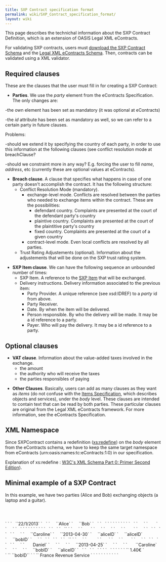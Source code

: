 ```yaml
---
title: SXP Contract specification format
permalink: wiki/SXP_Contract_specification_format/
layout: wiki
---
```


This page describes the technichal information about the SXP Contract
Definition, which is an extension of OASIS Legal XML eContracts.

For validating SXP contracts, users must [download the SXP Contract
Schema](https://docs.google.com/file/d/0B4JKZAq0izyxU1Jxa0JCem5pUUU/edit?usp=sharing)
and the [Legal XML eContracts
Schema](http://docs.oasis-open.org/legalxml-econtracts/CS01/eContracts-v1.0-cs01.zip).
Then, contracts can be validated using a XML validator.

Required clauses
----------------

These are the clauses that the user must fill in for creating a SXP
Contract:

-   **Parties**. We use the *party* element from the
    eContracts Specification. The only changes are:

-the own element has been set as mandatory (it was optional at
eContracts)

-the *id* attribute has been set as mandatory as well, so we can refer
to a certain party in future clauses.

Problems:

-should we extend it by specifying the country of each party, in order
to use this information at the following clauses (see conflict
resolution mode at breachClause?

-should we constraint more in any way? E.g. forcing the user to fill
*name*, *address*, etc (currently these are optional values at
eContracts).

-   **Breach clause**. A clause that specifies what happens in case of
    one party doesn't accomplish the contract. It has the following
    structure:
    -   Conflict Resolution Mode (mandatory).
        -   exchange-level mode. Conflicts are resolved between the
            parties who needed to exchange items within the contract.
            These are the possibilities:
            -   defendant country. Complaints are presented at the court
                of the defendant party's country
            -   plaintive country. Complaints are presented at the court
                of the plaintitive party's country
            -   fixed country. Complaints are presented at the court of
                a given country
        -   contract-level mode. Even local conflicts are resolved by
            all parties.
    -   Trust Rating Adjustements (optional). Information about the
        adjustements that will be done on the SXP trust rating system.

<!-- -->

-   **SXP Item clause**. We can have the following sequence an unbounded
    number of times:
    -   SXP Item. A reference to the [SXP
        Item](/wiki/Items_Specification "wikilink") that will be exchanged.
    -   Delivery instructions. Delivery information associated to the
        previous item:
        -   Party Provider. A unique reference (see xsd:IDREF) to a
            *party* id from above.
        -   Party Receiver.
        -   Date. By when the item will be delivered.
        -   Person responsible. By who the delivery will be made. It may
            be a id reference to a party.
        -   Payer. Who will pay the delivery. It may be a id reference
            to a party.

Optional clauses
----------------

-   **VAT clause**. Information about the value-added taxes involved in
    the exchange.
    -   the amount
    -   the authority who will receive the taxes
    -   the parties responsibles of paying

<!-- -->

-   **Other Clauses**. Basically, users can add as many clauses as they
    want as *items* (do not confuse with the [Items
    Specification](/wiki/Items_Specification "wikilink"), which describes
    objects and services), under the *body* level. These clauses are
    intended to contain text that can be read by both parties. These
    particular clauses are original from the Legal XML
    eContracts framework. For more information, see the
    eContracts Specification.

XML Namespace
-------------

Since SXPContract contains a redefinition (<xs:redefine>) on the *body*
element from the eContracts schema, we have to keep the same target
namespace from eContracts (urn:oasis:names:tc:eContracts:1:0) in our
specification.

Explanation of xs:redefine : [W3C's XML Schema Part 0: Primer Second
Edition](http://www.w3.org/TR/xmlschema-0/#Redefine)).

Minimal example of a SXP Contract
---------------------------------

In this example, we have two parties (Alice and Bob) exchanging objects
(a laptop and a guitar).

<?xml version="1.0"?>
` `<contract xmlns="urn:oasis:names:tc:eContracts:1:0"
  xmlns:xsi="http://www.w3.org/2001/XMLSchema-instance"
  xmlns:sxp="http://secure-exchange-protocols.org/index.php?title=SXP_Contract"
  xsi:schemaLocation="urn:oasis:names:tc:eContracts:1:0 SXPContract.xsd">  
` `

<title>
<text>Contract between Alice and Bob</text>

</title>
` `<contract-front>  
`   `<date-block>`22/1/2013`</date-block>  
`   `<parties>  
`     `<party id="aliceID">`Alice`</party>  
`     `<party id="bobID">`Bob`</party>  
`   `</parties>  
`   `  
` `</contract-front>  
` `  
` `

<body>
` `<breachClause>  
`   `<conflictResolutionMode>  
`     `<exchange-level>  
`       `<defendantCountry/>  
`     `</exchange-level>  
`   `</conflictResolutionMode>  
` `</breachClause>  
` `  
` `  
` `<SXPItemClause>  
`   `  
`   `  
`   `<SXPItem >` `  
`     `<ItemDescription>  
`       `

<Title>
Guitar

</Title>
`     `</ItemDescription>  
`     `  
`     `<ItemCategory>  
`       `<MusicalInstruments/>  
`     `</ItemCategory>  
`   `</SXPItem>  
`   `  
`   `<deliveryInformation>  
`     `  
`     `<responsible>`Caroline`</responsible>  
`     `<date>`2013-04-30`</date>  
`     `<payer><partyRef>`aliceID`</partyRef></payer>  
`     `<partyProvider>`aliceID`</partyProvider>  
`     `<partyReceiver>`bobID`</partyReceiver>  
`     `  
`   `</deliveryInformation>  
`   `  
`   `  
`   `<SXPItem >` `  
`     `<ItemDescription>  
`         `

<Title>
Laptop

</Title>
`      `</ItemDescription>  
`     `<ItemCategory>  
`       `<Computers/>  
`     `</ItemCategory>  
`   `</SXPItem>  
`   `  
`   `<deliveryInformation>  
`     `<responsible>  
`       Daniel`  
`     `</responsible>  
`     `  
`     `<date>`2013-04-25`</date>  
`     `  
`     `<payer>  
`       `<person-record>`Caroline`</person-record>  
`     `</payer>  
`     `  
`     `<partyProvider>`bobID`</partyProvider>  
`     `<partyReceiver>`aliceID`</partyReceiver>  
`   `</deliveryInformation>  
`   `  
`   `  
` `</SXPItemClause>  
`   `  
` `  
` `<vatClause>  
` `<vatAmount>` 1.40€ `</vatAmount>  
` `<responsible>` `<partyRef>`bobID`</partyRef>` `</responsible>  
` `<authority>` France Revenue Service `</authority>  
` `</vatClause>  
` `  
` `  
` `

</body>
` `</contract>
